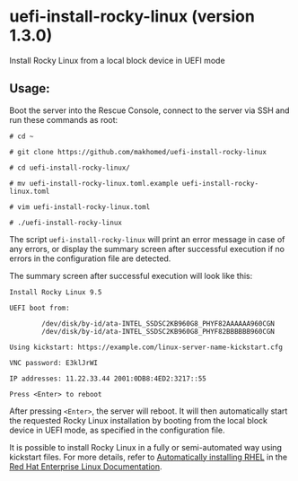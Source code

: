 
# uefi-install-rocky-linux (version 1.3.0)

Install Rocky Linux from a local block device in UEFI mode

## Usage:

Boot the server into the Rescue Console, connect to the server via SSH and run these commands as root:

```
# cd ~

# git clone https://github.com/makhomed/uefi-install-rocky-linux

# cd uefi-install-rocky-linux/

# mv uefi-install-rocky-linux.toml.example uefi-install-rocky-linux.toml

# vim uefi-install-rocky-linux.toml

# ./uefi-install-rocky-linux
```

The script ```uefi-install-rocky-linux``` will print an error message in case of any errors, or display the summary screen after successful execution if no errors in the configuration file are detected.

The summary screen after successful execution will look like this:

```
Install Rocky Linux 9.5

UEFI boot from:

        /dev/disk/by-id/ata-INTEL_SSDSC2KB960G8_PHYF82AAAAAA960CGN
        /dev/disk/by-id/ata-INTEL_SSDSC2KB960G8_PHYF82BBBBBB960CGN

Using kickstart: https://example.com/linux-server-name-kickstart.cfg

VNC password: E3klJrWI

IP addresses: 11.22.33.44 2001:0DB8:4ED2:3217::55

Press <Enter> to reboot
```

After pressing `<Enter>`, the server will reboot. It will then automatically start the requested Rocky Linux installation by booting from the local block device in UEFI mode, as specified in the configuration file.

It is possible to install Rocky Linux in a fully or semi-automated way using kickstart files. For more details, refer to [Automatically installing RHEL](https://docs.redhat.com/en/documentation/red_hat_enterprise_linux/9/html-single/automatically_installing_rhel/index) in the [Red Hat Enterprise Linux Documentation](https://docs.redhat.com/en/documentation/red_hat_enterprise_linux/).

